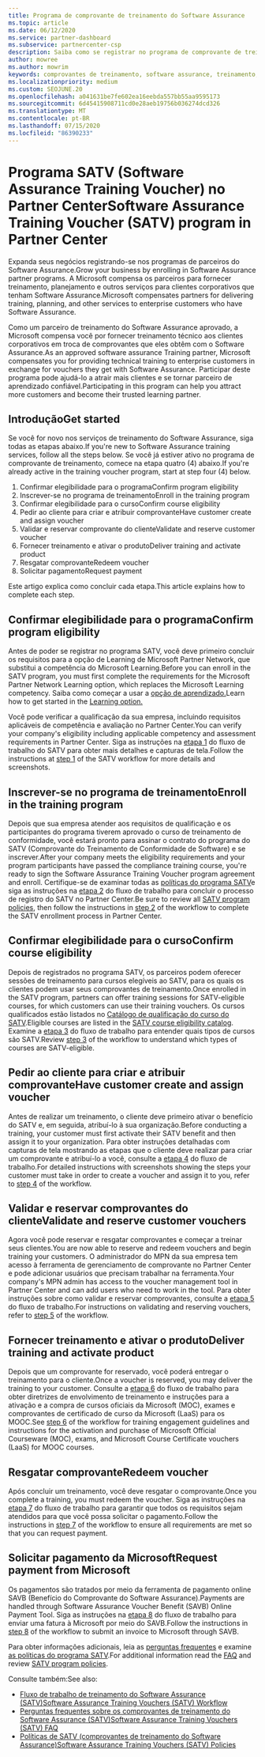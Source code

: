 ```yaml
---
title: Programa de comprovante de treinamento do Software Assurance
ms.topic: article
ms.date: 06/12/2020
ms.service: partner-dashboard
ms.subservice: partnercenter-csp
description: Saiba como se registrar no programa de comprovante de treinamento do Software Assurance para que você possa se compensar em fornecer treinamento e planejamento para clientes corporativos.
author: mowree
ms.author: mowrim
keywords: comprovantes de treinamento, software assurance, treinamento, inscrição no SATV, SATV
ms.localizationpriority: medium
ms.custom: SEOJUNE.20
ms.openlocfilehash: a041631be7fe602ea16eebda557bb55aa9595173
ms.sourcegitcommit: 6d45415908711cd0e28aeb19756b036274dcd326
ms.translationtype: MT
ms.contentlocale: pt-BR
ms.lasthandoff: 07/15/2020
ms.locfileid: "86390233"
---
```

# <a name="software-assurance-training-voucher-satv-program-in-partner-center"></a><span data-ttu-id="cdb21-104">Programa SATV (Software Assurance Training Voucher) no Partner Center</span><span class="sxs-lookup"><span data-stu-id="cdb21-104">Software Assurance Training Voucher (SATV) program in Partner Center</span></span>

<span data-ttu-id="cdb21-105">Expanda seus negócios registrando-se nos programas de parceiros do Software Assurance.</span><span class="sxs-lookup"><span data-stu-id="cdb21-105">Grow your business by enrolling in Software Assurance partner programs.</span></span> <span data-ttu-id="cdb21-106">A Microsoft compensa os parceiros para fornecer treinamento, planejamento e outros serviços para clientes corporativos que tenham Software Assurance.</span><span class="sxs-lookup"><span data-stu-id="cdb21-106">Microsoft compensates partners for delivering training, planning, and other services to enterprise customers who have Software Assurance.</span></span>

<span data-ttu-id="cdb21-107">Como um parceiro de treinamento do Software Assurance aprovado, a Microsoft compensa você por fornecer treinamento técnico aos clientes corporativos em troca de comprovantes que eles obtêm com o Software Assurance.</span><span class="sxs-lookup"><span data-stu-id="cdb21-107">As an approved software assurance Training partner, Microsoft compensates you for providing technical training to enterprise customers in exchange for vouchers they get with Software Assurance.</span></span> <span data-ttu-id="cdb21-108">Participar deste programa pode ajudá-lo a atrair mais clientes e se tornar parceiro de aprendizado confiável.</span><span class="sxs-lookup"><span data-stu-id="cdb21-108">Participating in this program can help you attract more customers and become their trusted learning partner.</span></span>

## <a name="get-started"></a><span data-ttu-id="cdb21-109">Introdução</span><span class="sxs-lookup"><span data-stu-id="cdb21-109">Get started</span></span>

<span data-ttu-id="cdb21-110">Se você for novo nos serviços de treinamento do Software Assurance, siga todas as etapas abaixo.</span><span class="sxs-lookup"><span data-stu-id="cdb21-110">If you're new to Software Assurance training services, follow all the steps below.</span></span> <span data-ttu-id="cdb21-111">Se você já estiver ativo no programa de comprovante de treinamento, comece na etapa quatro (4) abaixo.</span><span class="sxs-lookup"><span data-stu-id="cdb21-111">If you're already active in the training voucher program, start at step four (4) below.</span></span> 

1. <span data-ttu-id="cdb21-112">Confirmar elegibilidade para o programa</span><span class="sxs-lookup"><span data-stu-id="cdb21-112">Confirm program eligibility</span></span>
2. <span data-ttu-id="cdb21-113">Inscrever-se no programa de treinamento</span><span class="sxs-lookup"><span data-stu-id="cdb21-113">Enroll in the training program</span></span>
3. <span data-ttu-id="cdb21-114">Confirmar elegibilidade para o curso</span><span class="sxs-lookup"><span data-stu-id="cdb21-114">Confirm course eligibility</span></span>
4. <span data-ttu-id="cdb21-115">Pedir ao cliente para criar e atribuir comprovante</span><span class="sxs-lookup"><span data-stu-id="cdb21-115">Have customer create and assign voucher</span></span>
5. <span data-ttu-id="cdb21-116">Validar e reservar comprovante do cliente</span><span class="sxs-lookup"><span data-stu-id="cdb21-116">Validate and reserve customer voucher</span></span>
6. <span data-ttu-id="cdb21-117">Fornecer treinamento e ativar o produto</span><span class="sxs-lookup"><span data-stu-id="cdb21-117">Deliver training and activate product</span></span>
7. <span data-ttu-id="cdb21-118">Resgatar comprovante</span><span class="sxs-lookup"><span data-stu-id="cdb21-118">Redeem voucher</span></span>
8. <span data-ttu-id="cdb21-119">Solicitar pagamento</span><span class="sxs-lookup"><span data-stu-id="cdb21-119">Request payment</span></span>

<span data-ttu-id="cdb21-120">Este artigo explica como concluir cada etapa.</span><span class="sxs-lookup"><span data-stu-id="cdb21-120">This article explains how to complete each step.</span></span>

## <a name="confirm-program-eligibility"></a><span data-ttu-id="cdb21-121">Confirmar elegibilidade para o programa</span><span class="sxs-lookup"><span data-stu-id="cdb21-121">Confirm program eligibility</span></span>

<span data-ttu-id="cdb21-122">Antes de poder se registrar no programa SATV, você deve primeiro concluir os requisitos para a opção de Learning de Microsoft Partner Network, que substitui a competência do Microsoft Learning.</span><span class="sxs-lookup"><span data-stu-id="cdb21-122">Before you can enroll in the SATV program, you must first complete the requirements for the Microsoft Partner Network Learning option, which replaces the Microsoft Learning competency.</span></span> <span data-ttu-id="cdb21-123">Saiba como começar a usar a [opção de aprendizado.](https://partner.microsoft.com/membership/learning-partners)</span><span class="sxs-lookup"><span data-stu-id="cdb21-123">Learn how to get started in the [Learning option.](https://partner.microsoft.com/membership/learning-partners)</span></span>

<span data-ttu-id="cdb21-124">Você pode verificar a qualificação da sua empresa, incluindo requisitos aplicáveis de competência e avaliação no Partner Center.</span><span class="sxs-lookup"><span data-stu-id="cdb21-124">You can verify your company's eligibility including applicable competency and assessment requirements in Partner Center.</span></span> <span data-ttu-id="cdb21-125">Siga as instruções na [etapa 1](https://query.prod.cms.rt.microsoft.com/cms/api/am/binary/RE4s3bB) do fluxo de trabalho do SATV para obter mais detalhes e capturas de tela.</span><span class="sxs-lookup"><span data-stu-id="cdb21-125">Follow the instructions at [step 1](https://query.prod.cms.rt.microsoft.com/cms/api/am/binary/RE4s3bB) of the SATV workflow for more details and screenshots.</span></span>

## <a name="enroll-in-the-training-program"></a><span data-ttu-id="cdb21-126">Inscrever-se no programa de treinamento</span><span class="sxs-lookup"><span data-stu-id="cdb21-126">Enroll in the training program</span></span>

<span data-ttu-id="cdb21-127">Depois que sua empresa atender aos requisitos de qualificação e os participantes do programa tiverem aprovado o curso de treinamento de conformidade, você estará pronto para assinar o contrato do programa do SATV (Comprovante do Treinamento de Conformidade de Software) e se inscrever.</span><span class="sxs-lookup"><span data-stu-id="cdb21-127">After your company meets the eligibility requirements and your program participants have passed the compliance training course, you're ready to sign the Software Assurance Training Voucher program agreement and enroll.</span></span> <span data-ttu-id="cdb21-128">Certifique-se de examinar todas as [políticas do programa SATV](https://query.prod.cms.rt.microsoft.com/cms/api/am/binary/RE3koEP)e siga as instruções na [etapa 2](https://query.prod.cms.rt.microsoft.com/cms/api/am/binary/RE4s3bB) do fluxo de trabalho para concluir o processo de registro do SATV no Partner Center.</span><span class="sxs-lookup"><span data-stu-id="cdb21-128">Be sure to review all [SATV program policies](https://query.prod.cms.rt.microsoft.com/cms/api/am/binary/RE3koEP), then follow the instructions in [step 2](https://query.prod.cms.rt.microsoft.com/cms/api/am/binary/RE4s3bB) of the workflow to complete the SATV enrollment process in Partner Center.</span></span>


## <a name="confirm-course-eligibility"></a><span data-ttu-id="cdb21-129">Confirmar elegibilidade para o curso</span><span class="sxs-lookup"><span data-stu-id="cdb21-129">Confirm course eligibility</span></span>
<span data-ttu-id="cdb21-130">Depois de registrados no programa SATV, os parceiros podem oferecer sessões de treinamento para cursos elegíveis ao SATV, para os quais os clientes podem usar seus comprovantes de treinamento.</span><span class="sxs-lookup"><span data-stu-id="cdb21-130">Once enrolled in the SATV program, partners can offer training sessions for SATV-eligible courses, for which customers can use their training vouchers.</span></span> <span data-ttu-id="cdb21-131">Os cursos qualificados estão listados no [Catálogo de qualificação do curso do SATV](https://savl-catalog.microsoft.com/).</span><span class="sxs-lookup"><span data-stu-id="cdb21-131">Eligible courses are listed in the [SATV course eligibility catalog](https://savl-catalog.microsoft.com/).</span></span> <span data-ttu-id="cdb21-132">Examine a [etapa 3](https://query.prod.cms.rt.microsoft.com/cms/api/am/binary/RE4s3bB) do fluxo de trabalho para entender quais tipos de cursos são SATV.</span><span class="sxs-lookup"><span data-stu-id="cdb21-132">Review [step 3](https://query.prod.cms.rt.microsoft.com/cms/api/am/binary/RE4s3bB) of the workflow to understand which types of courses are SATV-eligible.</span></span>

## <a name="have-customer-create-and-assign-voucher"></a><span data-ttu-id="cdb21-133">Pedir ao cliente para criar e atribuir comprovante</span><span class="sxs-lookup"><span data-stu-id="cdb21-133">Have customer create and assign voucher</span></span>

<span data-ttu-id="cdb21-134">Antes de realizar um treinamento, o cliente deve primeiro ativar o benefício do SATV e, em seguida, atribuí-lo à sua organização.</span><span class="sxs-lookup"><span data-stu-id="cdb21-134">Before conducting a training, your customer must first activate their SATV benefit and then assign it to your organization.</span></span> <span data-ttu-id="cdb21-135">Para obter instruções detalhadas com capturas de tela mostrando as etapas que o cliente deve realizar para criar um comprovante e atribuí-lo a você, consulte a [etapa 4](https://query.prod.cms.rt.microsoft.com/cms/api/am/binary/RE4s3bB) do fluxo de trabalho.</span><span class="sxs-lookup"><span data-stu-id="cdb21-135">For detailed instructions with screenshots showing the steps your customer must take in order to create a voucher and assign it to you, refer to [step 4](https://query.prod.cms.rt.microsoft.com/cms/api/am/binary/RE4s3bB) of the workflow.</span></span>

## <a name="validate-and-reserve-customer-vouchers"></a><span data-ttu-id="cdb21-136">Validar e reservar comprovantes do cliente</span><span class="sxs-lookup"><span data-stu-id="cdb21-136">Validate and reserve customer vouchers</span></span>

<span data-ttu-id="cdb21-137">Agora você pode reservar e resgatar comprovantes e começar a treinar seus clientes.</span><span class="sxs-lookup"><span data-stu-id="cdb21-137">You are now able to reserve and redeem vouchers and begin training your customers.</span></span> <span data-ttu-id="cdb21-138">O administrador do MPN da sua empresa tem acesso à ferramenta de gerenciamento de comprovante no Partner Center e pode adicionar usuários que precisam trabalhar na ferramenta.</span><span class="sxs-lookup"><span data-stu-id="cdb21-138">Your company's MPN admin has access to the voucher management tool in Partner Center and can add users who need to work in the tool.</span></span> <span data-ttu-id="cdb21-139">Para obter instruções sobre como validar e reservar comprovantes, consulte a [etapa 5](https://query.prod.cms.rt.microsoft.com/cms/api/am/binary/RE4s3bB) do fluxo de trabalho.</span><span class="sxs-lookup"><span data-stu-id="cdb21-139">For instructions on validating and reserving vouchers, refer to [step 5](https://query.prod.cms.rt.microsoft.com/cms/api/am/binary/RE4s3bB) of the workflow.</span></span>

## <a name="deliver-training-and-activate-product"></a><span data-ttu-id="cdb21-140">Fornecer treinamento e ativar o produto</span><span class="sxs-lookup"><span data-stu-id="cdb21-140">Deliver training and activate product</span></span>

<span data-ttu-id="cdb21-141">Depois que um comprovante for reservado, você poderá entregar o treinamento para o cliente.</span><span class="sxs-lookup"><span data-stu-id="cdb21-141">Once a voucher is reserved, you may deliver the training to your customer.</span></span> <span data-ttu-id="cdb21-142">Consulte a [etapa 6](https://query.prod.cms.rt.microsoft.com/cms/api/am/binary/RE4s3bB) do fluxo de trabalho para obter diretrizes de envolvimento de treinamento e instruções para a ativação e a compra de cursos oficiais da Microsoft (MOC), exames e comprovantes de certificado de curso da Microsoft (LaaS) para os MOOC.</span><span class="sxs-lookup"><span data-stu-id="cdb21-142">See [step 6](https://query.prod.cms.rt.microsoft.com/cms/api/am/binary/RE4s3bB) of the workflow for training engagement guidelines and instructions for the activation and purchase of Microsoft Official Courseware (MOC), exams, and Microsoft Course Certificate vouchers (LaaS) for MOOC courses.</span></span>

## <a name="redeem-voucher"></a><span data-ttu-id="cdb21-143">Resgatar comprovante</span><span class="sxs-lookup"><span data-stu-id="cdb21-143">Redeem voucher</span></span>

<span data-ttu-id="cdb21-144">Após concluir um treinamento, você deve resgatar o comprovante.</span><span class="sxs-lookup"><span data-stu-id="cdb21-144">Once you complete a training, you must redeem the voucher.</span></span> <span data-ttu-id="cdb21-145">Siga as instruções na [etapa 7](https://query.prod.cms.rt.microsoft.com/cms/api/am/binary/RE4s3bB) do fluxo de trabalho para garantir que todos os requisitos sejam atendidos para que você possa solicitar o pagamento.</span><span class="sxs-lookup"><span data-stu-id="cdb21-145">Follow the instructions in [step 7](https://query.prod.cms.rt.microsoft.com/cms/api/am/binary/RE4s3bB) of the workflow to ensure all requirements are met so that you can request payment.</span></span> 


## <a name="request-payment-from-microsoft"></a><span data-ttu-id="cdb21-146">Solicitar pagamento da Microsoft</span><span class="sxs-lookup"><span data-stu-id="cdb21-146">Request payment from Microsoft</span></span>

<span data-ttu-id="cdb21-147">Os pagamentos são tratados por meio da ferramenta de pagamento online SAVB (Benefício do Comprovante do Software Assurance).</span><span class="sxs-lookup"><span data-stu-id="cdb21-147">Payments are handled through Software Assurance Voucher Benefit (SAVB) Online Payment Tool.</span></span> <span data-ttu-id="cdb21-148">Siga as instruções na [etapa 8](https://query.prod.cms.rt.microsoft.com/cms/api/am/binary/RE4s3bB) do fluxo de trabalho para enviar uma fatura à Microsoft por meio do SAVB.</span><span class="sxs-lookup"><span data-stu-id="cdb21-148">Follow the instructions in [step 8](https://query.prod.cms.rt.microsoft.com/cms/api/am/binary/RE4s3bB) of the workflow to submit an invoice to Microsoft through SAVB.</span></span> 

<span data-ttu-id="cdb21-149">Para obter informações adicionais, leia as [perguntas frequentes](https://query.prod.cms.rt.microsoft.com/cms/api/am/binary/RE3kz5o) e examine [as políticas do programa SATV](https://query.prod.cms.rt.microsoft.com/cms/api/am/binary/RE3koEP).</span><span class="sxs-lookup"><span data-stu-id="cdb21-149">For additional information read the [FAQ](https://query.prod.cms.rt.microsoft.com/cms/api/am/binary/RE3kz5o) and review [SATV program policies](https://query.prod.cms.rt.microsoft.com/cms/api/am/binary/RE3koEP).</span></span>

<span data-ttu-id="cdb21-150">Consulte também:</span><span class="sxs-lookup"><span data-stu-id="cdb21-150">See also:</span></span>

- [<span data-ttu-id="cdb21-151">Fluxo de trabalho de treinamento do Software Assurance (SATV)</span><span class="sxs-lookup"><span data-stu-id="cdb21-151">Software Assurance Training Vouchers (SATV) Workflow</span></span>](https://query.prod.cms.rt.microsoft.com/cms/api/am/binary/RE4s3bB)
- [<span data-ttu-id="cdb21-152">Perguntas frequentes sobre os comprovantes de treinamento do Software Assurance (SATV)</span><span class="sxs-lookup"><span data-stu-id="cdb21-152">Software Assurance Training Vouchers (SATV) FAQ</span></span>](https://query.prod.cms.rt.microsoft.com/cms/api/am/binary/RE3kz5o)
- [<span data-ttu-id="cdb21-153">Políticas de SATV (comprovantes de treinamento do Software Assurance)</span><span class="sxs-lookup"><span data-stu-id="cdb21-153">Software Assurance Training Vouchers (SATV) Policies</span></span>](https://query.prod.cms.rt.microsoft.com/cms/api/am/binary/RE3koEP)
